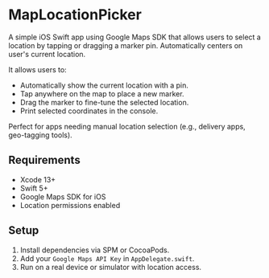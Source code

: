 # MapLocationPicker
A simple iOS Swift app using Google Maps SDK that allows users to select a location by tapping or dragging a marker pin. Automatically centers on user's current location.

It allows users to:

- Automatically show the current location with a pin.
- Tap anywhere on the map to place a new marker.
- Drag the marker to fine-tune the selected location.
- Print selected coordinates in the console.

Perfect for apps needing manual location selection (e.g., delivery apps, geo-tagging tools).

## Requirements
- Xcode 13+
- Swift 5+
- Google Maps SDK for iOS
- Location permissions enabled

## Setup
1. Install dependencies via SPM or CocoaPods.
2. Add your `Google Maps API Key` in `AppDelegate.swift`.
3. Run on a real device or simulator with location access.
